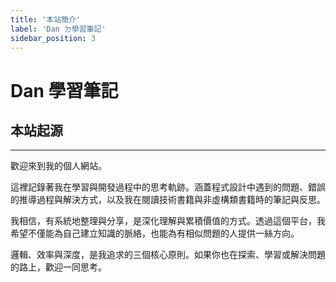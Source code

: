 ```yaml
---
title: '本站簡介'
label: 'Dan ㄉ學習筆記'
sidebar_position: 3
---
```

Dan 學習筆記
===

本站起源
---
---
歡迎來到我的個人網站。

這裡記錄著我在學習與開發過程中的思考軌跡。涵蓋程式設計中遇到的問題、錯誤的推導過程與解決方式，以及我在閱讀技術書籍與非虛構類書籍時的筆記與反思。

我相信，有系統地整理與分享，是深化理解與累積價值的方式。透過這個平台，我希望不僅能為自己建立知識的脈絡，也能為有相似問題的人提供一絲方向。

邏輯、效率與深度，是我追求的三個核心原則。如果你也在探索、學習或解決問題的路上，歡迎一同思考。
